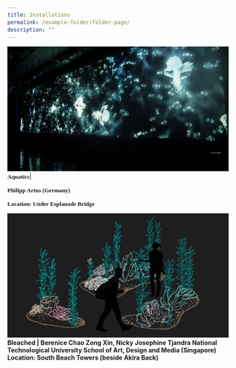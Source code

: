 ```yaml
---
title: Installations
permalink: /example-folder/folder-page/
description: ""
---
```

![Aquatics](/images/Installations/Aquatics.jpg)
<b><span style="font-size:10.0pt;line-height:100%;font-family:GothamHTF-Medium;
  mso-bidi-font-family:Calibri;mso-bidi-theme-font:minor-latin">Aquatics</span></b>|
<p><b><span style="font-size:10.0pt;line-height:100%;font-family:GothamHTF-Medium;
  mso-bidi-font-family:Calibri;mso-bidi-theme-font:minor-latin">Philipp Artus (Germany)</span></p>
<b><span style="font-size:10.0pt;line-height:100%;font-family:GothamHTF-Medium;
  mso-bidi-font-family:Calibri;mso-bidi-theme-font:minor-latin">Location: Under Esplanade Bridge</span></b>

![Bleached](/images/Installations/Bleached.jpg)
Bleached | Berenice Chao Zong Xin, Nicky Josephine Tjandra
National Technological University School of Art, Design and Media (Singapore)
Location: South Beach Towers (beside Akira Back)